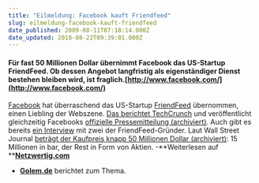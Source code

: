 ```yaml
---
title: "Eilmeldung: Facebook kauft Friendfeed"
slug: eilmeldung-facebook-kauft-friendfeed
date_published: 2009-08-11T07:18:14.000Z
date_updated: 2018-08-22T09:39:01.000Z
---
```


#### Für fast 50 Millionen Dollar übernimmt Facebook das US-Startup FriendFeed. Ob dessen Angebot langfristig als eigenständiger Dienst bestehen bleiben wird, ist fraglich.[http://www.facebook.com/](http://www.facebook.com/)
[Facebook](http://www.facebook.com/) hat überraschend das US-Startup [FriendFeed](http://www.friendfeed.com/) übernommen, einen Liebling der Webszene. [Das berichtet TechCrunch](http://www.techcrunch.com/2009/08/10/facebook-acquires-friendfeed/) und veröffentlicht gleichzeitig Facebooks [offizielle Pressemitteilung (archiviert)](http://web.archive.org/web/20091102023521/http://www.facebook.com/press/releases.php?p=116581). Auch gibt es bereits [ein Interview](http://www.techcrunch.com/2009/08/10/first-interview-after-acquisition-with-friendfeed-and-facebook/) mit zwei der FriendFeed-Gründer. Laut Wall Street Journal [beträgt der Kaufpreis knapp 50 Millionen Dollar (archiviert)](http://web.archive.org/web/20090812104521/http://online.wsj.com:80/article/SB124993350820120361.html): 15 Millionen in bar, der Rest in Form von Aktien. -**Weiterlesen auf **[**Netzwertig.com**](http://netzwertig.com/2009/08/10/eilmeldung-facebook-kauft-friendfeed/)
- [**Golem.de**](http://www.golem.de/0908/68959.html) berichtet zum Thema.
